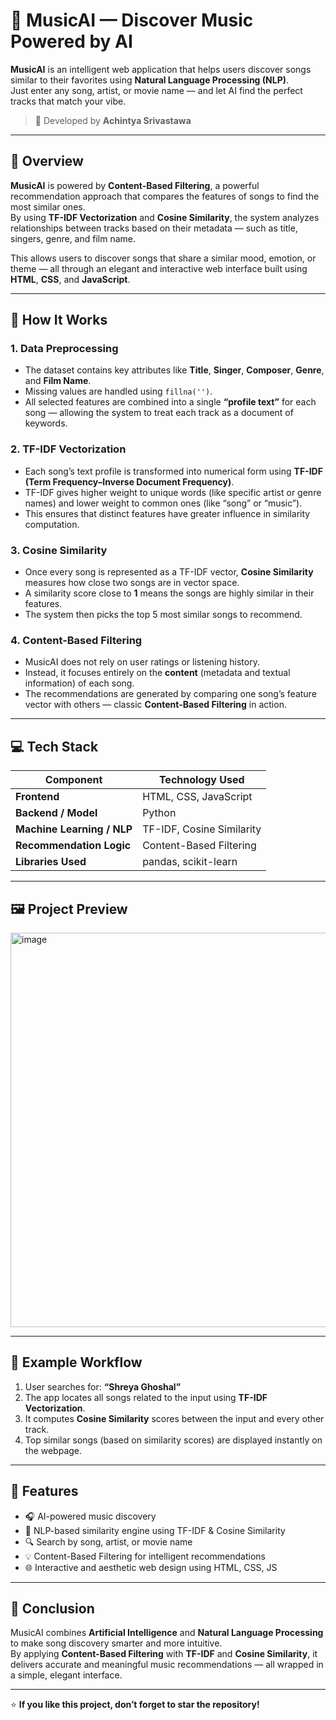 # 🎵 MusicAI — Discover Music Powered by AI

**MusicAI** is an intelligent web application that helps users discover songs similar to their favorites using **Natural Language Processing (NLP)**.  
Just enter any song, artist, or movie name — and let AI find the perfect tracks that match your vibe.

> 🚀 Developed by **Achintya Srivastawa**

---

## 🌟 Overview

**MusicAI** is powered by **Content-Based Filtering**, a powerful recommendation approach that compares the features of songs to find the most similar ones.  
By using **TF-IDF Vectorization** and **Cosine Similarity**, the system analyzes relationships between tracks based on their metadata — such as title, singers, genre, and film name.

This allows users to discover songs that share a similar mood, emotion, or theme — all through an elegant and interactive web interface built using **HTML**, **CSS**, and **JavaScript**.

---

## 🧠 How It Works

### 1. Data Preprocessing
- The dataset contains key attributes like **Title**, **Singer**, **Composer**, **Genre**, and **Film Name**.
- Missing values are handled using `fillna('')`.
- All selected features are combined into a single **“profile text”** for each song — allowing the system to treat each track as a document of keywords.

### 2. TF-IDF Vectorization
- Each song’s text profile is transformed into numerical form using **TF-IDF (Term Frequency–Inverse Document Frequency)**.
- TF-IDF gives higher weight to unique words (like specific artist or genre names) and lower weight to common ones (like “song” or “music”).
- This ensures that distinct features have greater influence in similarity computation.

### 3. Cosine Similarity
- Once every song is represented as a TF-IDF vector, **Cosine Similarity** measures how close two songs are in vector space.
- A similarity score close to **1** means the songs are highly similar in their features.
- The system then picks the top 5 most similar songs to recommend.

### 4. Content-Based Filtering
- MusicAI does not rely on user ratings or listening history.
- Instead, it focuses entirely on the **content** (metadata and textual information) of each song.
- The recommendations are generated by comparing one song’s feature vector with others — classic **Content-Based Filtering** in action.

---

## 💻 Tech Stack

| Component | Technology Used |
|------------|----------------|
| **Frontend** | HTML, CSS, JavaScript |
| **Backend / Model** | Python |
| **Machine Learning / NLP** | TF-IDF, Cosine Similarity |
| **Recommendation Logic** | Content-Based Filtering |
| **Libraries Used** | pandas, scikit-learn |

---

## 🖼️ Project Preview

<img width="1351" height="631" alt="image" src="https://github.com/user-attachments/assets/bd381daa-af29-4774-b2bb-17dccea66eae" />

---

## 🧩 Example Workflow

1. User searches for: **“Shreya Ghoshal”**
2. The app locates all songs related to the input using **TF-IDF Vectorization**.
3. It computes **Cosine Similarity** scores between the input and every other track.
4. Top similar songs (based on similarity scores) are displayed instantly on the webpage.

---

## 🚀 Features

- 🎧 AI-powered music discovery  
- 🧠 NLP-based similarity engine using TF-IDF & Cosine Similarity  
- 🔍 Search by song, artist, or movie name  
- 💡 Content-Based Filtering for intelligent recommendations  
- 🌐 Interactive and aesthetic web design using HTML, CSS, JS  

---

## 🏁 Conclusion

MusicAI combines **Artificial Intelligence** and **Natural Language Processing** to make song discovery smarter and more intuitive.  
By applying **Content-Based Filtering** with **TF-IDF** and **Cosine Similarity**, it delivers accurate and meaningful music recommendations — all wrapped in a simple, elegant interface.

---

⭐ **If you like this project, don’t forget to star the repository!**
